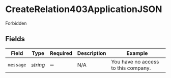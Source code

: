 # CreateRelation403ApplicationJSON

Forbidden


## Fields

| Field                               | Type                                | Required                            | Description                         | Example                             |
| ----------------------------------- | ----------------------------------- | ----------------------------------- | ----------------------------------- | ----------------------------------- |
| `message`                           | *string*                            | :heavy_minus_sign:                  | N/A                                 | You have no access to this company. |